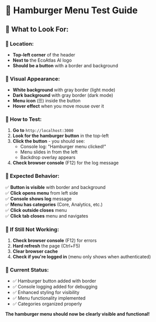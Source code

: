 # 🍔 Hamburger Menu Test Guide

## 🎯 **What to Look For:**

### **📍 Location:**
- **Top-left corner** of the header
- **Next to** the EcoAtlas AI logo
- **Should be a button** with a border and background

### **🎨 Visual Appearance:**
- **White background** with gray border (light mode)
- **Dark background** with gray border (dark mode)
- **Menu icon** (☰) inside the button
- **Hover effect** when you move mouse over it

### **🔧 How to Test:**

1. **Go to** `http://localhost:3000`
2. **Look for the hamburger button** in the top-left
3. **Click the button** - you should see:
   - Console log: "Hamburger menu clicked!"
   - Menu slides in from the left
   - Backdrop overlay appears
4. **Check browser console** (F12) for the log message

### **🎯 Expected Behavior:**

✅ **Button is visible** with border and background  
✅ **Click opens menu** from left side  
✅ **Console shows log** message  
✅ **Menu has categories** (Core, Analytics, etc.)  
✅ **Click outside closes** menu  
✅ **Click tab closes** menu and navigates  

### **🐛 If Still Not Working:**

1. **Check browser console** (F12) for errors
2. **Hard refresh** the page (Ctrl+F5)
3. **Clear browser cache**
4. **Check if you're logged in** (menu only shows when authenticated)

### **📱 Current Status:**
- ✅ Hamburger button added with border
- ✅ Console logging added for debugging
- ✅ Enhanced styling for visibility
- ✅ Menu functionality implemented
- ✅ Categories organized properly

**The hamburger menu should now be clearly visible and functional!**

